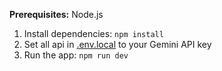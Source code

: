 
**Prerequisites:**  Node.js


1. Install dependencies:
   `npm install`
2. Set all api  in [.env.local](.env.local) to your Gemini API key
3. Run the app:
   `npm run dev`
